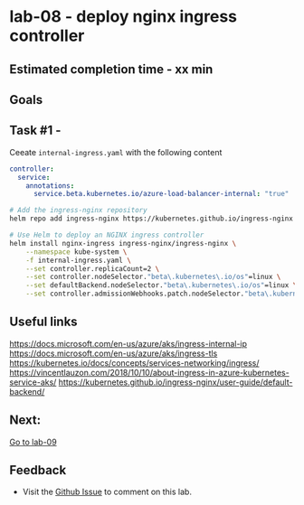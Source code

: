 # lab-08 - deploy nginx ingress controller

## Estimated completion time - xx min


## Goals

## Task #1 - 

Ceeate `internal-ingress.yaml` with the following content

```yaml
controller:
  service:
    annotations:
      service.beta.kubernetes.io/azure-load-balancer-internal: "true"
```

```bash
# Add the ingress-nginx repository
helm repo add ingress-nginx https://kubernetes.github.io/ingress-nginx

# Use Helm to deploy an NGINX ingress controller
helm install nginx-ingress ingress-nginx/ingress-nginx \
    --namespace kube-system \
    -f internal-ingress.yaml \
    --set controller.replicaCount=2 \
    --set controller.nodeSelector."beta\.kubernetes\.io/os"=linux \
    --set defaultBackend.nodeSelector."beta\.kubernetes\.io/os"=linux \
    --set controller.admissionWebhooks.patch.nodeSelector."beta\.kubernetes\.io/os"=linux

```

## Useful links

https://docs.microsoft.com/en-us/azure/aks/ingress-internal-ip
https://docs.microsoft.com/en-us/azure/aks/ingress-tls
https://kubernetes.io/docs/concepts/services-networking/ingress/
https://vincentlauzon.com/2018/10/10/about-ingress-in-azure-kubernetes-service-aks/
https://kubernetes.github.io/ingress-nginx/user-guide/default-backend/


## Next: 

[Go to lab-09](../lab-09/readme.md)

## Feedback

* Visit the [Github Issue](https://github.com/evgenyb/aks-workshops/issues/xx) to comment on this lab. 